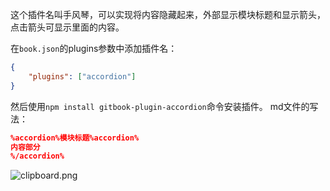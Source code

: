 这个插件名叫手风琴，可以实现将内容隐藏起来，外部显示模块标题和显示箭头，点击箭头可显示里面的内容。

在`book.json`的plugins参数中添加插件名：

```json
{
    "plugins": ["accordion"]
}
```

然后使用`npm install gitbook-plugin-accordion`命令安装插件。
md文件的写法：

```json
%accordion%模块标题%accordion%
内容部分
%/accordion%
```



![clipboard.png](https://pzy-images.oss-cn-hangzhou.aliyuncs.com/img/bVbvgSv.webp)

